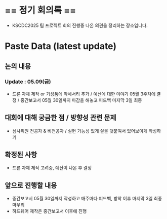 # == 정기 회의록 ==
- KSCDC2025 팀 프로젝트 회의 진행중 나온 의견을 정리하는 장소입니다.

# Paste Data (latest update)
## 논의 내용
### Update : 05.09(금) 
- 드론 자체 제작 or 기성품에 악세서리 추가 / 예산에 대한 이야기 05월 3주차에 결정 / 중간보고서 05월 30일까지 마감을 해놓고 피드백 마지막 3일 최종 

## 대회에 대해 궁금한 점 / 방향성 관련 문제
- 심사위원 전공자 & 비전공자 / 실현 가능성 있게 살을 덧붙여서 있어보이게 작성하기

## 확정된 사항
- 드론 자체 제작 고려중, 예산이 나온 후 결정

## 앞으로 진행할 내용
- 중간보고서 05월 30일까지 작성하고 매주마다 피드백, 방학 이후 마지막 3일 최종 마무리
- 하드웨어 제작은 중간보고서 이후에 진행

